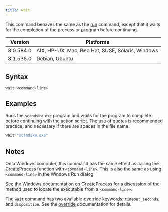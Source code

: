 ```yaml
---
title: wait
---
```


This command behaves the same as the [run](./run.html) command, except that it waits for the completion of the process or program before continuing.

Version | Platforms
--- | ---
8.0.584.0 | AIX, HP-UX, Mac, Red Hat, SUSE, Solaris, Windows
8.1.535.0 | Debian, Ubuntu

## Syntax

    wait <command-line>

## Examples

Runs the `scandskw.exe` program and waits for the program to complete before continuing with the action script. The use of quotes is recommended practice, and necessary if there are spaces in the file name.

```actionscript
wait "scandskw.exe"
```

## Notes

On a Windows computer, this command has the same effect as calling the [CreateProcess](https://msdn.microsoft.com/en-us/library/windows/desktop/ms682425%28v=vs.85%29.aspx) function with `<command-line>`. This is also the same as using `<command-line>` in the Windows Run dialog.

See the Windows documentation on [CreateProcess](https://msdn.microsoft.com/en-us/library/windows/desktop/ms682425%28v=vs.85%29.aspx) for a discussion of the method used to locate the executable from a `<command-line>`.

The `wait` command has two available override keywords: `timeout_seconds`, and `disposition`.  See the [override](./override.html) documentation for details.
